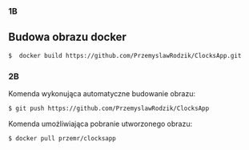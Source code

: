 ### 1B 
## Budowa obrazu docker 

```sh
$  docker build https://github.com/PrzemyslawRodzik/ClocksApp.git
```
### 2B
Komenda wykonująca automatyczne budowanie obrazu:
```sh
$ git push https://github.com/PrzemyslawRodzik/ClocksApp
```
Komenda umożliwiająca pobranie utworzonego obrazu:
```sh
$ docker pull przemr/clocksapp
```

